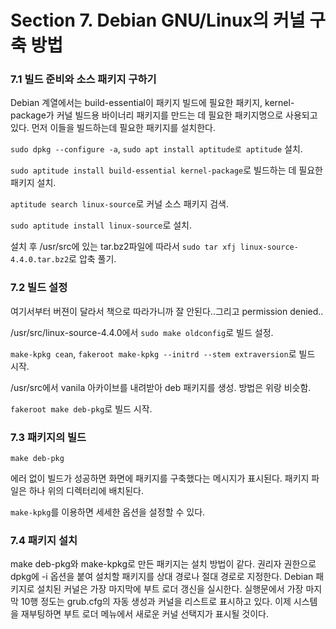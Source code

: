 # Section 7. Debian GNU/Linux의 커널 구축 방법

### 7.1 빌드 준비와 소스 패키지 구하기

Debian 계열에서는 build-essential이 패키지 빌드에 필요한 패키지, kernel-package가 커널 빌드용 바이너리 패키지를 만드는 데 필요한 패키지명으로 사용되고 있다. 먼저 이들을 빌드하는데 필요한 패키지를 설치한다.

`sudo dpkg --configure -a`, `sudo apt install aptitude로 aptitude` 설치.

`sudo aptitude install build-essential kernel-package`로 빌드하는 데 필요한 패키지 설치.

`aptitude search linux-source`로 커널 소스 패키지 검색.

`sudo aptitude install linux-source`로 설치.

설치 후 /usr/src에 있는 tar.bz2파일에 따라서 `sudo tar xfj linux-source-4.4.0.tar.bz2`로 압축 풀기.

### 7.2 빌드 설정

여기서부터 버젼이 달라서 책으로 따라가니까 잘 안된다..그리고 permission denied..

/usr/src/linux-source-4.4.0에서  `sudo make oldconfig`로 빌드 설정.

`make-kpkg cean`, `fakeroot make-kpkg --initrd --stem extraversion`로 빌드 시작.

/usr/src에서 vanila 아카이브를 내려받아 deb 패키지를 생성. 방법은 위랑 비슷함.

`fakeroot make deb-pkg`로 빌드 시작.

### 7.3 패키지의 빌드

`make deb-pkg`

에러 없이 빌드가 성공하면 화면에 패키지를 구축했다는 메시지가 표시된다. 패키지 파일은 하나 위의 디렉터리에 배치된다.

`make-kpkg`를 이용하면 세세한 옵션을 설정할 수 있다.

### 7.4 패키지 설치

make deb-pkg와 make-kpkg로 만든 패키지는 설치 방법이 같다. 권리자 권한으로 dpkg에 -i 옵션을 붙여 설치할 패키지를 상대 경로나 절대 경로로 지정한다. Debian 패키지로 설치된 커널은 가장 마지막에 부트 로더 갱신을 실시한다. 실행문에서 가장 마지막 10행 정도는 grub.cfg의 자동 생성과 커널을 리스트로 표시하고 있다. 이제 시스템을 재부팅하면 부트 로더 메뉴에서 새로운 커널 선택지가 표시될 것이다.


